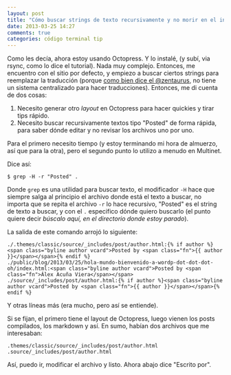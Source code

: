 ```yaml
---
layout: post
title: "Cómo buscar strings de texto recursivamente y no morir en el intento."
date: 2013-03-25 14:27
comments: true
categories: código terminal tip
---
```


Como les decía, ahora estoy usando Octopress. Y lo instalé, (y subí, via rsync, como lo dice el tutorial). Nada muy complejo. Entonces, me encuentro con el sitio por defecto, y empiezo a buscar ciertos strings para reemplazar la traducción (porque [como bien dice el @zentaurus](http://o.tiuque.cl/aprendiendo/octopress/), no tiene un sistema centralizado para hacer traducciones). Entonces, me di cuenta de dos cosas:

1. Necesito generar otro *layout* en Octopress para hacer quickies y tirar tips rápido.
2. Necesito buscar recursivamente textos tipo "Posted" de forma rápida, para saber dónde editar y no revisar los archivos uno por uno.

Para el primero necesito tiempo (y estoy terminando mi hora de almuerzo, así que para la otra), pero el segundo punto lo utilizo a menudo en Multinet. 
<!-- more -->
Dice así:

	$ grep -H -r "Posted" .
	
Donde `grep` es una utilidad para buscar texto, el modificador `-H` hace que siempre salga al principio el archivo donde está el texto a buscar, no importa que se repita el archivo `-r` lo hace recursivo, "Posted" es el string de texto a buscar, y con el `.` especifico dónde quiero buscarlo (el punto quiere decir *búscalo aquí, en el directorio donde estoy parado*).

La salida de este comando arrojó lo siguiente:

	./.themes/classic/source/_includes/post/author.html:{% if author %}<span class="byline author vcard">Posted by <span class="fn">{{ author }}</span></span>{% endif %}
	./public/blog/2013/03/25/hola-mundo-bienvenido-a-wordp-dot-dot-dot-oh/index.html:<span class="byline author vcard">Posted by <span class="fn">Álex Acuña Viera</span></span>
	./source/_includes/post/author.html:{% if author %}<span class="byline author vcard">Posted by <span class="fn">{{ author }}</span></span>{% endif %}

Y otras líneas más (era mucho, pero así se entiende).
	
Si se fijan, el primero tiene el layout de Octopress, luego vienen los posts compilados, los markdown y así. En sumo, habían dos archivos que me interesaban:

	.themes/classic/source/_includes/post/author.html
	.source/_includes/post/author.html

Así, puedo ir, modificar el archivo y listo. Ahora abajo dice "Escrito por".

